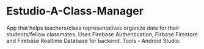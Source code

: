 # Estudio-A-Class-Manager

App that helps teachers/class representatives organize data for their students/fellow classmates.
Uses Firebase Authentication, Firbase Firestore and Firebase Realtime Database for backend.
Tools - Android Studio.

